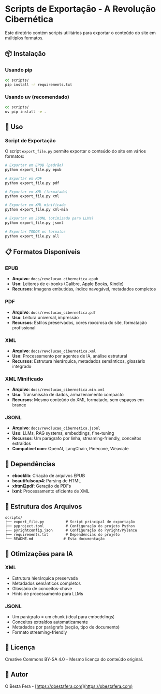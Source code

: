 # Scripts de Exportação - A Revolução Cibernética

Este diretório contém scripts utilitários para exportar o conteúdo do site em múltiplos formatos.

## 📦 Instalação

### Usando pip

```bash
cd scripts/
pip install -r requirements.txt
```

### Usando uv (recomendado)

```bash
cd scripts/
uv pip install -e .
```

## 🚀 Uso

### Script de Exportação

O script `export_file.py` permite exportar o conteúdo do site em vários formatos:

```bash
# Exportar em EPUB (padrão)
python export_file.py epub

# Exportar em PDF
python export_file.py pdf

# Exportar em XML (formatado)
python export_file.py xml

# Exportar em XML minificado
python export_file.py xml-min

# Exportar em JSONL (otimizado para LLMs)
python export_file.py jsonl

# Exportar TODOS os formatos
python export_file.py all
```

## 📋 Formatos Disponíveis

### EPUB
- **Arquivo**: `docs/revolucao_cibernetica.epub`
- **Uso**: Leitores de e-books (Calibre, Apple Books, Kindle)
- **Recursos**: Imagens embutidas, índice navegável, metadados completos

### PDF
- **Arquivo**: `docs/revolucao_cibernetica.pdf`
- **Uso**: Leitura universal, impressão
- **Recursos**: Estilos preservados, cores roxo/rosa do site, formatação profissional

### XML
- **Arquivo**: `docs/revolucao_cibernetica.xml`
- **Uso**: Processamento por agentes de IA, análise estrutural
- **Recursos**: Estrutura hierárquica, metadados semânticos, glossário integrado

### XML Minificado
- **Arquivo**: `docs/revolucao_cibernetica.min.xml`
- **Uso**: Transmissão de dados, armazenamento compacto
- **Recursos**: Mesmo conteúdo do XML formatado, sem espaços em branco

### JSONL
- **Arquivo**: `docs/revolucao_cibernetica.jsonl`
- **Uso**: LLMs, RAG systems, embeddings, fine-tuning
- **Recursos**: Um parágrafo por linha, streaming-friendly, conceitos extraídos
- **Compatível com**: OpenAI, LangChain, Pinecone, Weaviate

## 🔧 Dependências

- **ebooklib**: Criação de arquivos EPUB
- **beautifulsoup4**: Parsing de HTML
- **xhtml2pdf**: Geração de PDFs
- **lxml**: Processamento eficiente de XML

## 📝 Estrutura dos Arquivos

```
scripts/
├── export_file.py          # Script principal de exportação
├── pyproject.toml          # Configuração do projeto Python
├── pyrightconfig.json      # Configuração do Pyright/Pylance
├── requirements.txt        # Dependências do projeto
└── README.md              # Esta documentação
```

## 🤖 Otimizações para IA

### XML
- Estrutura hierárquica preservada
- Metadados semânticos completos
- Glossário de conceitos-chave
- Hints de processamento para LLMs

### JSONL
- Um parágrafo = um chunk (ideal para embeddings)
- Conceitos extraídos automaticamente
- Metadados por parágrafo (seção, tipo de documento)
- Formato streaming-friendly

## 📄 Licença

Creative Commons BY-SA 4.0 - Mesmo licença do conteúdo original.

## 👤 Autor

O Besta Fera - [https://obestafera.com](https://obestafera.com)
